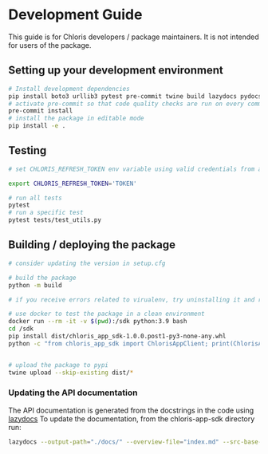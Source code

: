 # Development Guide

This guide is for Chloris developers / package maintainers.  It is not intended for users of the package.

## Setting up your development environment

```bash
# Install development dependencies
pip install boto3 urllib3 pytest pre-commit twine build lazydocs pydocstyle
# activate pre-commit so that code quality checks are run on every commit
pre-commit install
# install the package in editable mode
pip install -e .
```

## Testing

```bash
# set CHLORIS_REFRESH_TOKEN env variable using valid credentials from app-dev.chloris.earth since tests make real calls to the API.

export CHLORIS_REFRESH_TOKEN='TOKEN'

# run all tests
pytest
# run a specific test
pytest tests/test_utils.py

```

## Building / deploying the package

```bash
# consider updating the version in setup.cfg

# build the package
python -m build

# if you receive errors related to virualenv, try uninstalling it and re-installing it twice via `pip uninstall virtualenv` and then `pip install virtualenv`. This is a known issue pre-commit's virtualenv.

# use docker to test the package in a clean environment
docker run --rm -it -v $(pwd):/sdk python:3.9 bash
cd /sdk
pip install dist/chloris_app_sdk-1.0.0.post1-py3-none-any.whl
python -c "from chloris_app_sdk import ChlorisAppClient; print(ChlorisAppClient)"


# upload the package to pypi
twine upload --skip-existing dist/*
```

### Updating the API documentation

The API documentation is generated from the docstrings in the code using [lazydocs](https://github.com/ml-tooling/lazydocs)  To update the documentation, from the chloris-app-sdk directory run:

```bash
lazydocs --output-path="./docs/" --overview-file="index.md" --src-base-url="https://github.com/chloris-geospatial/chloris-app-sdk/blob/main/" --no-watermark ./src/
```
